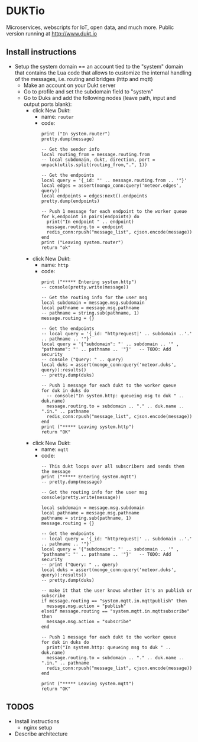 # DUKTio
Microservices, webscripts for IoT, open data, and much more.
Public version running at http://www.dukt.io

## Install instructions
+ Setup the system domain == an account tied to the "system" domain that contains the Lua code that allows to customize the internal handling of the messages, i.e. routing and bridges (http and mqtt) 
    + Make an account on your Dukt server
    + Go to profile and set the subdomain field to "system"
    + Go to Duks and add the following nodes (leave path, input and output ports blank):
        + click New Dukt:
            + name: ```router```
            + code: 
                ```
                print ("In system.router")
                pretty.dump(message)
                
                -- Get the sender info
                local routing_from = message.routing.from
                -- local subdomain, dukt, direction, port = unpack(utils.split(routing_from,".", 1))
                
                -- Get the endpoints
                local query = '{_id: "' .. message.routing.from .. '"}'
                local edges = assert(mongo_conn:query('meteor.edges', query))
                local endpoints = edges:next().endpoints
                pretty.dump(endpoints)
                
                -- Push 1 message for each endpoint to the worker queue
                for k,endpoint in pairs(endpoints) do
                  print("In endpoint " .. endpoint)
                  message.routing.to = endpoint
                  redis_conn:rpush("message_list", cjson.encode(message))
                end
                print ("Leaving system.router")
                return "ok"
                ```
        + click New Dukt:
            + name: ```http```
            + code: 
                ```
                print ("***** Entering system.http")
                -- console(pretty.write(message))
                
                -- Get the routing info for the user msg
                local subdomain = message.msg.subdomain
                local pathname = message.msg.pathname
                -- pathname = string.sub(pathname, 1)
                message.routing = {}
                
                -- Get the endpoints
                -- local query = '{_id: "httprequest|' .. subdomain ..'.' .. pathname .. '"}'   
                local query = '{"subdomain": "' .. subdomain .. '" , "pathname": "' .. pathname .. '"}'   -- TODO: Add security
                -- console ("Query: " .. query)
                local duks = assert(mongo_conn:query('meteor.duks', query)):results()
                -- pretty.dump(duks)
                
                -- Push 1 message for each dukt to the worker queue
                for duk in duks do
                  -- console("In system.http: queueing msg to duk " .. duk.name)
                  message.routing.to = subdomain .. "." .. duk.name .. ".in." .. pathname
                  redis_conn:rpush("message_list", cjson.encode(message))
                end
                print ("***** Leaving system.http")
                return "OK"
                ```
        + click New Dukt:
            + name: ```mqtt```
            + code: 
                ```
                -- This dukt loops over all subscribers and sends them the message
                print ("***** Entering system.mqtt")
                -- pretty.dump(message)
                
                -- Get the routing info for the user msg
                console(pretty.write(message))
                
                local subdomain = message.msg.subdomain
                local pathname = message.msg.pathname
                pathname = string.sub(pathname, 1)
                message.routing = {}
                
                -- Get the endpoints
                -- local query = '{_id: "httprequest|' .. subdomain ..'.' .. pathname .. '"}'   
                local query = '{"subdomain": "' .. subdomain .. '" , "pathname": "' .. pathname .. '"}'   -- TODO: Add security
                -- print ("Query: " .. query)
                local duks = assert(mongo_conn:query('meteor.duks', query)):results()
                -- pretty.dump(duks)
                
                -- make it that the user knows whether it's an publish or subscribe
                if message.routing == "system.mqtt.in.mqttpublish" then
                  message.msg.action = "publish"
                elseif message.routing == "system.mqtt.in.mqttsubscribe" then
                  message.msg.action = "subscribe"  
                end
                
                -- Push 1 message for each dukt to the worker queue
                for duk in duks do
                  print("In system.http: queueing msg to duk " .. duk.name)
                  message.routing.to = subdomain .. "." .. duk.name .. ".in." .. pathname
                  redis_conn:rpush("message_list", cjson.encode(message))
                end
                
                print ("***** Leaving system.mqtt")
                return "OK"
                ```    
                
## TODOS

+ Install instructions
    + nginx setup
+ Describe architecture
